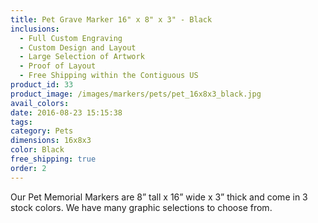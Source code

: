 ```yaml
---
title: Pet Grave Marker 16" x 8" x 3" - Black
inclusions:
  - Full Custom Engraving
  - Custom Design and Layout
  - Large Selection of Artwork
  - Proof of Layout
  - Free Shipping within the Contiguous US
product_id: 33
product_image: /images/markers/pets/pet_16x8x3_black.jpg
avail_colors: 
date: 2016-08-23 15:15:38
tags:
category: Pets
dimensions: 16x8x3
color: Black
free_shipping: true
order: 2
---
```

Our Pet Memorial Markers are 8” tall x 16” wide x 3” thick and come in 3 stock colors. We have many graphic selections to choose from.